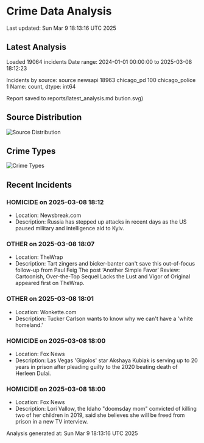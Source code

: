# Crime Data Analysis
Last updated: Sun Mar  9 18:13:16 UTC 2025

## Latest Analysis

Loaded 19064 incidents
Date range: 2024-01-01 00:00:00 to 2025-03-08 18:12:23

Incidents by source:
source
newsapi           18963
chicago_pd          100
chicago_police        1
Name: count, dtype: int64

Report saved to reports/latest_analysis.md
bution.svg)

## Source Distribution
![Source Distribution](images/source_distribution.svg)

## Crime Types
![Crime Types](images/crime_types.svg)

## Recent Incidents

### HOMICIDE on 2025-03-08 18:12
- Location: Newsbreak.com
- Description: Russia has stepped up attacks in recent days as the US paused military and intelligence aid to Kyiv.


### OTHER on 2025-03-08 18:07
- Location: TheWrap
- Description: Tart zingers and bicker-banter can't save this out-of-focus follow-up from Paul Feig
The post ‘Another Simple Favor’ Review: Cartoonish, Over-the-Top Sequel Lacks the Lust and Vigor of Original appeared first on TheWrap.


### OTHER on 2025-03-08 18:01
- Location: Wonkette.com
- Description: Tucker Carlson wants to know why we can't have a 'white homeland.'


### HOMICIDE on 2025-03-08 18:00
- Location: Fox News
- Description: Las Vegas 'Gigolos' star Akshaya Kubiak is serving up to 20 years in prison after pleading guilty to the 2020 beating death of Herleen Dulai.


### HOMICIDE on 2025-03-08 18:00
- Location: Fox News
- Description: Lori Vallow, the Idaho "doomsday mom" convicted of killing two of her children in 2019, said she believes she will be freed from prison in a new TV interview.

Analysis generated at: Sun Mar  9 18:13:16 UTC 2025

